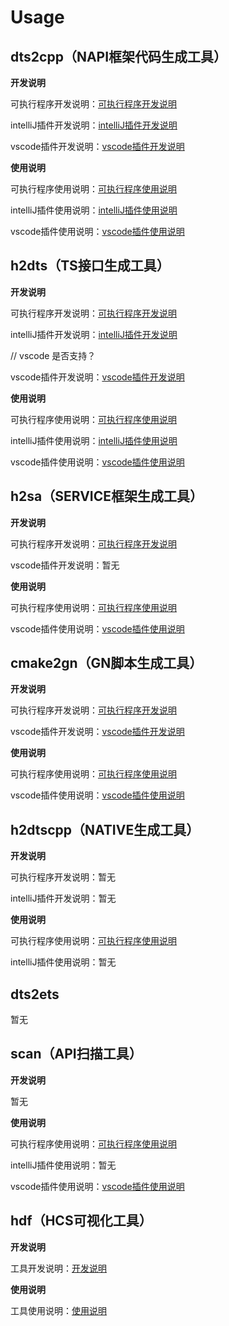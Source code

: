 # Usage

## dts2cpp（NAPI框架代码生成工具）

**开发说明**

可执行程序开发说明：[可执行程序开发说明](https://gitee.com/openharmony/napi_generator/blob/master/src/cli/dts2cpp/docs/guide/DEVELOP_ZH.md)

intelliJ插件开发说明：[intelliJ插件开发说明](https://gitee.com/openharmony/napi_generator/blob/master/src/intellij_plugin/dts2cpp/napi_IntelliJ_plugin/docs/guide/DEVELOP_zh.md)

vscode插件开发说明：[vscode插件开发说明](https://gitee.com/openharmony/napi_generator/blob/master/src/vscode_plugin/dts2cpp/napi_vs_plugin/docs/guide/DEVELOP_ZH.md)

**使用说明**

可执行程序使用说明：[可执行程序使用说明](https://gitee.com/openharmony/napi_generator/blob/master/src/cli/dts2cpp/docs/usage/INSTRUCTION_ZH.md)

intelliJ插件使用说明：[intelliJ插件使用说明](https://gitee.com/openharmony/napi_generator/blob/master/src/intellij_plugin/dts2cpp/napi_IntelliJ_plugin/docs/usage/INSTRUCTION_ZH.md)

vscode插件使用说明：[vscode插件使用说明](https://gitee.com/openharmony/napi_generator/blob/master/src/vscode_plugin/dts2cpp/napi_vs_plugin/docs/usage/INSTRUCTION_ZH.md)

## h2dts（TS接口生成工具）

**开发说明**

可执行程序开发说明：[可执行程序开发说明](https://gitee.com/openharmony/napi_generator/blob/master/src/cli/h2dts/docs/guide/DEVELOP_ZH.md)

intelliJ插件开发说明：[intelliJ插件开发说明](https://gitee.com/openharmony/napi_generator/blob/master/src/intellij_plugin/h2dts/ts_IntelliJ_plugin/docs/guide/DEVELOP_zh.md)

// vscode 是否支持？

vscode插件开发说明：[vscode插件开发说明](https://gitee.com/openharmony/napi_generator/blob/master/src/vscode_plugin/h2dts/ts_vs_plugin/docs/guide/DEVELOP_zh.md)

**使用说明**

可执行程序使用说明：[可执行程序使用说明](https://gitee.com/openharmony/napi_generator/blob/master/src/cli/h2dts/docs/usage/INSTRUCTION_ZH.md)

intelliJ插件使用说明：[intelliJ插件使用说明](https://gitee.com/openharmony/napi_generator/blob/master/src/intellij_plugin/h2dts/ts_IntelliJ_plugin/docs/usage/INSTRUCTION_ZH.md)

vscode插件使用说明：[vscode插件使用说明](https://gitee.com/openharmony/napi_generator/blob/master/src/vscode_plugin/h2dts/ts_vs_plugin/docs/usage/INSTRUCTION_ZH.md)

## h2sa（SERVICE框架生成工具）

**开发说明**

可执行程序开发说明：[可执行程序开发说明](https://gitee.com/openharmony/napi_generator/blob/master/src/cli/h2sa/docs/guide/DEVELOP_ZH.md)

vscode插件开发说明：暂无

**使用说明**

可执行程序使用说明：[可执行程序使用说明](https://gitee.com/openharmony/napi_generator/blob/master/src/cli/h2sa/docs/usage/INSTRUCTION_ZH.md)

vscode插件使用说明：[vscode插件使用说明](https://gitee.com/openharmony/napi_generator/blob/master/src/vscode_plugin/h2sa/service_vs_plugin/docs/usage/INSTRUCTION_ZH.md)

## cmake2gn（GN脚本生成工具）

**开发说明**

可执行程序开发说明：[可执行程序开发说明](https://gitee.com/openharmony/napi_generator/blob/master/src/cli/cmake2gn/docs/guide/DEVELOP_ZH.md)

vscode插件开发说明：[vscode插件开发说明](https://gitee.com/openharmony/napi_generator/blob/master/src/vscode_plugin/cmake2gn/gn_vs_plugin/docs/guide/DEVELOP_zh.md)

**使用说明**

可执行程序使用说明：[可执行程序使用说明](https://gitee.com/openharmony/napi_generator/blob/master/src/cli/cmake2gn/docs/usage/INSTRUCTION_ZH.md)

vscode插件使用说明：[vscode插件使用说明](https://gitee.com/openharmony/napi_generator/blob/master/src/vscode_plugin/cmake2gn/gn_vs_plugin/docs/usage/INSTRUCTION_ZH.md)

## h2dtscpp（NATIVE生成工具）

**开发说明**

可执行程序开发说明：暂无

intelliJ插件开发说明：暂无

**使用说明**

可执行程序使用说明：[可执行程序使用说明](https://gitee.com/openharmony/napi_generator/blob/master/src/cli/h2dtscpp/docs/usage/INSTRUCTION_ZH.md)

intelliJ插件使用说明：暂无


## dts2ets

暂无

## scan（API扫描工具）

**开发说明** 

暂无

**使用说明**

可执行程序使用说明：[可执行程序使用说明](https://gitee.com/openharmony/napi_generator/blob/master/src/tool/api/docs/INSTRUCTION_ZH.md)

intelliJ插件使用说明：暂无

vscode插件使用说明：[vscode插件使用说明](https://gitee.com/openharmony/napi_generator/blob/master/src/tool/api/api_scan_vs_plugin/docs/INSTRUCTION_ZH.md)

## hdf（HCS可视化工具）

**开发说明**

工具开发说明：[开发说明](https://gitee.com/openharmony/drivers_hdf_core/blob/master/framework/tools/hcs-view/docs/DEVELOP_zh.md)

**使用说明**

工具使用说明：[使用说明](https://gitee.com/openharmony/drivers_hdf_core/blob/master/framework/tools/hcs-view/docs/INSTRUCTION_zh.md)